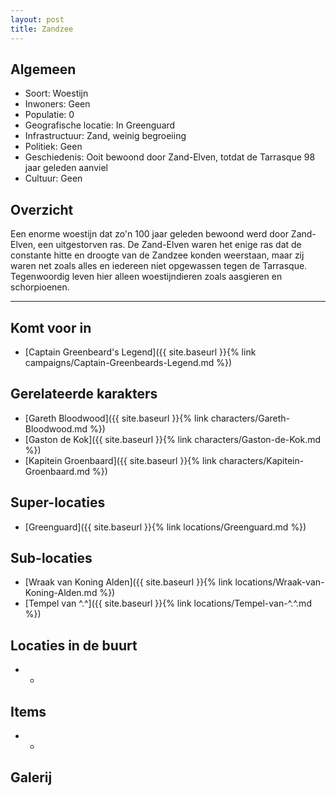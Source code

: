```yaml
---
layout: post
title: Zandzee
---
```


## Algemeen
* Soort: Woestijn
* Inwoners: Geen
* Populatie: 0
* Geografische locatie: In Greenguard
* Infrastructuur: Zand, weinig begroeiing
* Politiek: Geen
* Geschiedenis: Ooit bewoond door Zand-Elven, totdat de Tarrasque 98 jaar geleden aanviel
* Cultuur: Geen

## Overzicht
Een enorme woestijn dat zo'n 100 jaar geleden bewoond werd door Zand-Elven, een uitgestorven ras. De Zand-Elven waren het enige ras dat de constante hitte en droogte van de Zandzee konden weerstaan, maar zij waren net zoals alles en iedereen niet opgewassen tegen de Tarrasque. Tegenwoordig leven hier alleen woestijndieren zoals aasgieren en schorpioenen.

---

## Komt voor in
* [Captain Greenbeard's Legend]({{ site.baseurl }}{% link campaigns/Captain-Greenbeards-Legend.md %})

## Gerelateerde karakters
* [Gareth Bloodwood]({{ site.baseurl }}{% link characters/Gareth-Bloodwood.md %})
* [Gaston de Kok]({{ site.baseurl }}{% link characters/Gaston-de-Kok.md %})
* [Kapitein Groenbaard]({{ site.baseurl }}{% link characters/Kapitein-Groenbaard.md %})

## Super-locaties
* [Greenguard]({{ site.baseurl }}{% link locations/Greenguard.md %})

## Sub-locaties
* [Wraak van Koning Alden]({{ site.baseurl }}{% link locations/Wraak-van-Koning-Alden.md %})
* [Tempel van ^.^]({{ site.baseurl }}{% link locations/Tempel-van-^.^.md %})

## Locaties in de buurt
* -

## Items
* -

## Galerij
